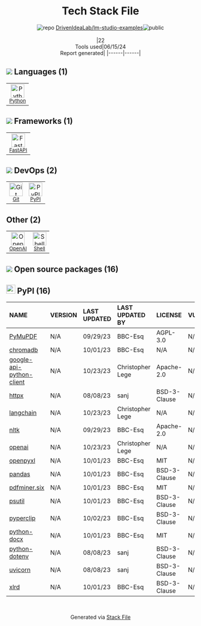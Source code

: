 <!--
&lt;--- Readme.md Snippet without images Start ---&gt;
## Tech Stack
DrivenIdeaLab/lm-studio-examples is built on the following main stack:

- [Python](https://www.python.org) – Languages
- [FastAPI](https://fastapi.tiangolo.com/) – Microframeworks (Backend)
- [OpenAI](https://openai.com/) – Large Language Models
- [Shell](https://en.wikipedia.org/wiki/Shell_script) – Shells

Full tech stack [here](/techstack.md)

&lt;--- Readme.md Snippet without images End ---&gt;

&lt;--- Readme.md Snippet with images Start ---&gt;
## Tech Stack
DrivenIdeaLab/lm-studio-examples is built on the following main stack:

- <img width='25' height='25' src='https://img.stackshare.io/service/993/pUBY5pVj.png' alt='Python'/> [Python](https://www.python.org) – Languages
- <img width='25' height='25' src='https://img.stackshare.io/service/25014/default_f6ff39141b468e832d1bc59fc98a060df604d44d.png' alt='FastAPI'/> [FastAPI](https://fastapi.tiangolo.com/) – Microframeworks (Backend)
- <img width='25' height='25' src='https://img.stackshare.io/service/48786/default_8b1119bcbb159cebebc2f6cfc9cd2e359b169d22.jpg' alt='OpenAI'/> [OpenAI](https://openai.com/) – Large Language Models
- <img width='25' height='25' src='https://img.stackshare.io/service/4631/default_c2062d40130562bdc836c13dbca02d318205a962.png' alt='Shell'/> [Shell](https://en.wikipedia.org/wiki/Shell_script) – Shells

Full tech stack [here](/techstack.md)

&lt;--- Readme.md Snippet with images End ---&gt;
-->
<div align="center">

# Tech Stack File
![](https://img.stackshare.io/repo.svg "repo") [DrivenIdeaLab/lm-studio-examples](https://github.com/DrivenIdeaLab/lm-studio-examples)![](https://img.stackshare.io/public_badge.svg "public")
<br/><br/>
|22<br/>Tools used|06/15/24 <br/>Report generated|
|------|------|
</div>

## <img src='https://img.stackshare.io/languages.svg'/> Languages (1)
<table><tr>
  <td align='center'>
  <img width='36' height='36' src='https://img.stackshare.io/service/993/pUBY5pVj.png' alt='Python'>
  <br>
  <sub><a href="https://www.python.org">Python</a></sub>
  <br>
  <sub></sub>
</td>

</tr>
</table>

## <img src='https://img.stackshare.io/frameworks.svg'/> Frameworks (1)
<table><tr>
  <td align='center'>
  <img width='36' height='36' src='https://img.stackshare.io/service/25014/default_f6ff39141b468e832d1bc59fc98a060df604d44d.png' alt='FastAPI'>
  <br>
  <sub><a href="https://fastapi.tiangolo.com/">FastAPI</a></sub>
  <br>
  <sub></sub>
</td>

</tr>
</table>

## <img src='https://img.stackshare.io/devops.svg'/> DevOps (2)
<table><tr>
  <td align='center'>
  <img width='36' height='36' src='https://img.stackshare.io/service/1046/git.png' alt='Git'>
  <br>
  <sub><a href="http://git-scm.com/">Git</a></sub>
  <br>
  <sub></sub>
</td>

<td align='center'>
  <img width='36' height='36' src='https://img.stackshare.io/service/12572/-RIWgodF_400x400.jpg' alt='PyPI'>
  <br>
  <sub><a href="https://pypi.org/">PyPI</a></sub>
  <br>
  <sub></sub>
</td>

</tr>
</table>

## Other (2)
<table><tr>
  <td align='center'>
  <img width='36' height='36' src='https://img.stackshare.io/service/48786/default_8b1119bcbb159cebebc2f6cfc9cd2e359b169d22.jpg' alt='OpenAI'>
  <br>
  <sub><a href="https://openai.com/">OpenAI</a></sub>
  <br>
  <sub></sub>
</td>

<td align='center'>
  <img width='36' height='36' src='https://img.stackshare.io/service/4631/default_c2062d40130562bdc836c13dbca02d318205a962.png' alt='Shell'>
  <br>
  <sub><a href="https://en.wikipedia.org/wiki/Shell_script">Shell</a></sub>
  <br>
  <sub></sub>
</td>

</tr>
</table>


## <img src='https://img.stackshare.io/group.svg' /> Open source packages (16)</h2>

## <img width='24' height='24' src='https://img.stackshare.io/service/12572/-RIWgodF_400x400.jpg'/> PyPI (16)

|NAME|VERSION|LAST UPDATED|LAST UPDATED BY|LICENSE|VULNERABILITIES|
|:------|:------|:------|:------|:------|:------|
|[PyMuPDF](https://pypi.org/project/PyMuPDF)|N/A|09/29/23|BBC-Esq |AGPL-3.0|N/A|
|[chromadb](https://pypi.org/project/chromadb)|N/A|10/01/23|BBC-Esq |N/A|N/A|
|[google-api-python-client](https://pypi.org/project/google-api-python-client)|N/A|10/23/23|Christopher Lege |Apache-2.0|N/A|
|[httpx](https://pypi.org/project/httpx)|N/A|08/08/23|sanj |BSD-3-Clause|N/A|
|[langchain](https://pypi.org/project/langchain)|N/A|10/23/23|Christopher Lege |N/A|N/A|
|[nltk](https://pypi.org/project/nltk)|N/A|09/29/23|BBC-Esq |Apache-2.0|N/A|
|[openai](https://pypi.org/project/openai)|N/A|10/23/23|Christopher Lege |N/A|N/A|
|[openpyxl](https://pypi.org/project/openpyxl)|N/A|10/01/23|BBC-Esq |MIT|N/A|
|[pandas](https://pypi.org/project/pandas)|N/A|10/01/23|BBC-Esq |BSD-3-Clause|N/A|
|[pdfminer.six](https://pypi.org/project/pdfminer.six)|N/A|10/01/23|BBC-Esq |MIT|N/A|
|[psutil](https://pypi.org/project/psutil)|N/A|10/01/23|BBC-Esq |BSD-3-Clause|N/A|
|[pyperclip](https://pypi.org/project/pyperclip)|N/A|10/02/23|BBC-Esq |BSD-3-Clause|N/A|
|[python-docx](https://pypi.org/project/python-docx)|N/A|10/01/23|BBC-Esq |MIT|N/A|
|[python-dotenv](https://pypi.org/project/python-dotenv)|N/A|08/08/23|sanj |BSD-3-Clause|N/A|
|[uvicorn](https://pypi.org/project/uvicorn)|N/A|08/08/23|sanj |BSD-3-Clause|N/A|
|[xlrd](https://pypi.org/project/xlrd)|N/A|10/01/23|BBC-Esq |BSD-3-Clause|N/A|

<br/>
<div align='center'>

Generated via [Stack File](https://github.com/marketplace/stack-file)
